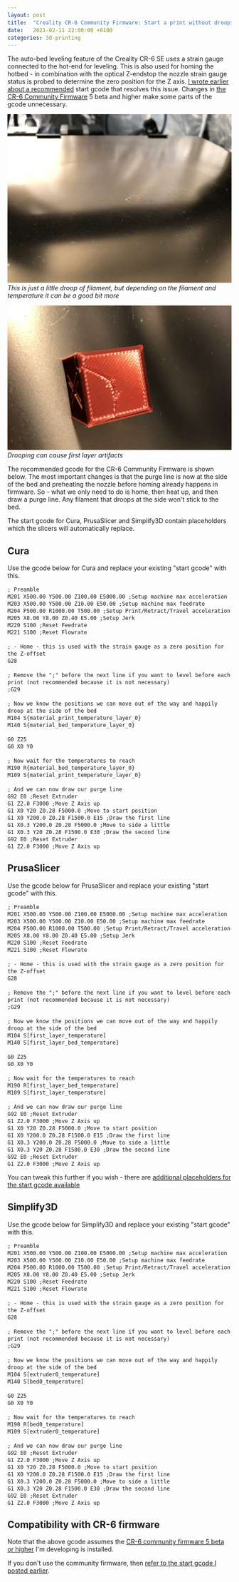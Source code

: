 ```yaml
---
layout: post
title:  "Creality CR-6 Community Firmware: Start a print without drooping filament on the build plate while homing"
date:   2021-02-11 22:00:00 +0100
categories: 3d-printing
---
```


The auto-bed leveling feature of the Creality CR-6 SE uses a strain gauge connected to the hot-end for leveling. This is also used for homing the hotbed - in combination with the optical Z-endstop the nozzle strain gauge status is probed to determine the zero position for the Z axis. [I wrote earlier about a recommended](/blog/2020/10/25/creality-cr6-start-print-without-drooping) start gcode that resolves this issue. Changes in [the CR-6 Community Firmware](https://github.com/CR6Community/Marlin) 5 beta and higher make some parts of the gcode unnecessary.

![Little droop](/images/blog/2020-10-25-creality-cr6-start-print-without-drooping-1.jpg)
*This is just a little droop of filament, but depending on the filament and temperature it can be a good bit more*

![Little droop](/images/blog/2020-10-25-creality-cr6-start-print-without-drooping-2.jpg)
*Drooping can cause first layer artifacts*

The recommended gcode for the CR-6 Community Firmware is shown below. The most important changes is that the purge line is now at the side of the bed and preheating the nozzle before homing already happens in firmware. So - what we only need to do is home, then heat up, and then draw a purge line. Any filament that droops at the side won't stick to the bed.

The start gcode for Cura, PrusaSlicer and Simplify3D contain placeholders which the slicers will automatically replace.

## Cura

Use the gcode below for Cura and replace your existing "start gcode" with this.

```
; Preamble
M201 X500.00 Y500.00 Z100.00 E5000.00 ;Setup machine max acceleration
M203 X500.00 Y500.00 Z10.00 E50.00 ;Setup machine max feedrate
M204 P500.00 R1000.00 T500.00 ;Setup Print/Retract/Travel acceleration
M205 X8.00 Y8.00 Z0.40 E5.00 ;Setup Jerk
M220 S100 ;Reset Feedrate
M221 S100 ;Reset Flowrate

; - Home - this is used with the strain gauge as a zero position for the Z-offset
G28

; Remove the ";" before the next line if you want to level before each print (not recommended because it is not necessary)
;G29

; Now we know the positions we can move out of the way and happily droop at the side of the bed
M104 S{material_print_temperature_layer_0}
M140 S{material_bed_temperature_layer_0}

G0 Z25
G0 X0 Y0

; Now wait for the temperatures to reach
M190 R{material_bed_temperature_layer_0}
M109 S{material_print_temperature_layer_0}

; And we can now draw our purge line
G92 E0 ;Reset Extruder
G1 Z2.0 F3000 ;Move Z Axis up
G1 X0 Y20 Z0.28 F5000.0 ;Move to start position
G1 X0 Y200.0 Z0.28 F1500.0 E15 ;Draw the first line
G1 X0.3 Y200.0 Z0.28 F5000.0 ;Move to side a little
G1 X0.3 Y20 Z0.28 F1500.0 E30 ;Draw the second line
G92 E0 ;Reset Extruder
G1 Z2.0 F3000 ;Move Z Axis up
```

## PrusaSlicer

Use the gcode below for PrusaSlicer and replace your existing "start gcode" with this.

```
; Preamble
M201 X500.00 Y500.00 Z100.00 E5000.00 ;Setup machine max acceleration
M203 X500.00 Y500.00 Z10.00 E50.00 ;Setup machine max feedrate
M204 P500.00 R1000.00 T500.00 ;Setup Print/Retract/Travel acceleration
M205 X8.00 Y8.00 Z0.40 E5.00 ;Setup Jerk
M220 S100 ;Reset Feedrate
M221 S100 ;Reset Flowrate

; - Home - this is used with the strain gauge as a zero position for the Z-offset
G28

; Remove the ";" before the next line if you want to level before each print (not recommended because it is not necessary)
;G29

; Now we know the positions we can move out of the way and happily droop at the side of the bed
M104 S[first_layer_temperature]
M140 S[first_layer_bed_temperature]

G0 Z25
G0 X0 Y0

; Now wait for the temperatures to reach
M190 R[first_layer_bed_temperature]
M109 S[first_layer_temperature]

; And we can now draw our purge line
G92 E0 ;Reset Extruder
G1 Z2.0 F3000 ;Move Z Axis up
G1 X0 Y20 Z0.28 F5000.0 ;Move to start position
G1 X0 Y200.0 Z0.28 F1500.0 E15 ;Draw the first line
G1 X0.3 Y200.0 Z0.28 F5000.0 ;Move to side a little
G1 X0.3 Y20 Z0.28 F1500.0 E30 ;Draw the second line
G92 E0 ;Reset Extruder
G1 Z2.0 F3000 ;Move Z Axis up
```

You can tweak this further if you wish - there are [additional placeholders for the start gcode available](http://projects.ttlexceeded.com/3dprinting_prusaslicer_gcode.html#configuration-placeholders)

## Simplify3D

Use the gcode below for Simplify3D and replace your existing "start gcode" with this.

```
; Preamble
M201 X500.00 Y500.00 Z100.00 E5000.00 ;Setup machine max acceleration
M203 X500.00 Y500.00 Z10.00 E50.00 ;Setup machine max feedrate
M204 P500.00 R1000.00 T500.00 ;Setup Print/Retract/Travel acceleration
M205 X8.00 Y8.00 Z0.40 E5.00 ;Setup Jerk
M220 S100 ;Reset Feedrate
M221 S100 ;Reset Flowrate

; - Home - this is used with the strain gauge as a zero position for the Z-offset
G28

; Remove the ";" before the next line if you want to level before each print (not recommended because it is not necessary)
;G29

; Now we know the positions we can move out of the way and happily droop at the side of the bed
M104 S[extruder0_temperature]
M140 S[bed0_temperature]

G0 Z25
G0 X0 Y0

; Now wait for the temperatures to reach
M190 R[bed0_temperature]
M109 S[extruder0_temperature]

; And we can now draw our purge line
G92 E0 ;Reset Extruder
G1 Z2.0 F3000 ;Move Z Axis up
G1 X0 Y20 Z0.28 F5000.0 ;Move to start position
G1 X0 Y200.0 Z0.28 F1500.0 E15 ;Draw the first line
G1 X0.3 Y200.0 Z0.28 F5000.0 ;Move to side a little
G1 X0.3 Y20 Z0.28 F1500.0 E30 ;Draw the second line
G92 E0 ;Reset Extruder
G1 Z2.0 F3000 ;Move Z Axis up
```

## Compatibility with CR-6 firmware

Note that the above gcode assumes the [CR-6 community firmware 5 beta or higher](https://github.com/CR6Community/) I'm developing is installed.

If you don't use the community firmware, then [refer to the start gcode I posted earlier](/blog/2020/10/25/creality-cr6-start-print-without-drooping).

